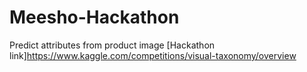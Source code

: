 # Meesho-Hackathon
Predict attributes from product image
[Hackathon link]https://www.kaggle.com/competitions/visual-taxonomy/overview
